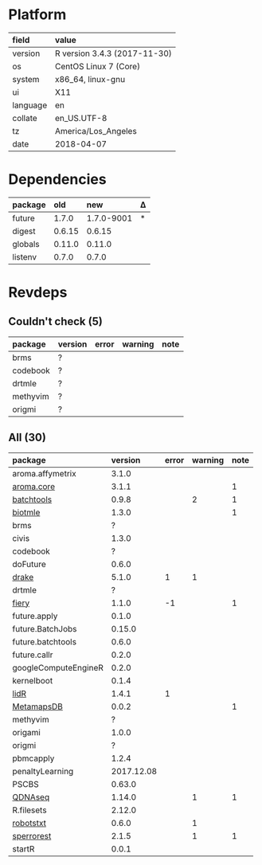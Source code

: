 # Platform

|field    |value                        |
|:--------|:----------------------------|
|version  |R version 3.4.3 (2017-11-30) |
|os       |CentOS Linux 7 (Core)        |
|system   |x86_64, linux-gnu            |
|ui       |X11                          |
|language |en                           |
|collate  |en_US.UTF-8                  |
|tz       |America/Los_Angeles          |
|date     |2018-04-07                   |

# Dependencies

|package |old    |new        |Δ  |
|:-------|:------|:----------|:--|
|future  |1.7.0  |1.7.0-9001 |*  |
|digest  |0.6.15 |0.6.15     |   |
|globals |0.11.0 |0.11.0     |   |
|listenv |0.7.0  |0.7.0      |   |

# Revdeps

## Couldn't check (5)

|package  |version |error |warning |note |
|:--------|:-------|:-----|:-------|:----|
|brms     |?       |      |        |     |
|codebook |?       |      |        |     |
|drtmle   |?       |      |        |     |
|methyvim |?       |      |        |     |
|origmi   |?       |      |        |     |

## All (30)

|package                              |version    |error |warning |note |
|:------------------------------------|:----------|:-----|:-------|:----|
|aroma.affymetrix                     |3.1.0      |      |        |     |
|[aroma.core](problems.md#aromacore)  |3.1.1      |      |        |1    |
|[batchtools](problems.md#batchtools) |0.9.8      |      |2       |1    |
|[biotmle](problems.md#biotmle)       |1.3.0      |      |        |1    |
|brms                                 |?          |      |        |     |
|civis                                |1.3.0      |      |        |     |
|codebook                             |?          |      |        |     |
|doFuture                             |0.6.0      |      |        |     |
|[drake](problems.md#drake)           |5.1.0      |1     |1       |     |
|drtmle                               |?          |      |        |     |
|[fiery](problems.md#fiery)           |1.1.0      |-1    |        |1    |
|future.apply                         |0.1.0      |      |        |     |
|future.BatchJobs                     |0.15.0     |      |        |     |
|future.batchtools                    |0.6.0      |      |        |     |
|future.callr                         |0.2.0      |      |        |     |
|googleComputeEngineR                 |0.2.0      |      |        |     |
|kernelboot                           |0.1.4      |      |        |     |
|[lidR](problems.md#lidr)             |1.4.1      |1     |        |     |
|[MetamapsDB](problems.md#metamapsdb) |0.0.2      |      |        |1    |
|methyvim                             |?          |      |        |     |
|origami                              |1.0.0      |      |        |     |
|origmi                               |?          |      |        |     |
|pbmcapply                            |1.2.4      |      |        |     |
|penaltyLearning                      |2017.12.08 |      |        |     |
|PSCBS                                |0.63.0     |      |        |     |
|[QDNAseq](problems.md#qdnaseq)       |1.14.0     |      |1       |1    |
|R.filesets                           |2.12.0     |      |        |     |
|[robotstxt](problems.md#robotstxt)   |0.6.0      |      |1       |     |
|[sperrorest](problems.md#sperrorest) |2.1.5      |      |1       |1    |
|startR                               |0.0.1      |      |        |     |

